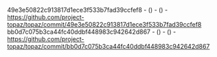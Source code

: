 49e3e50822c913817d1ece3f533b7fad39ccfef8 -  () -  () - https://github.com/project-topaz/topaz/commit/49e3e50822c913817d1ece3f533b7fad39ccfef8
bb0d7c075b3ca44fc40ddbf448983c942642d867 -  () -  () - https://github.com/project-topaz/topaz/commit/bb0d7c075b3ca44fc40ddbf448983c942642d867
